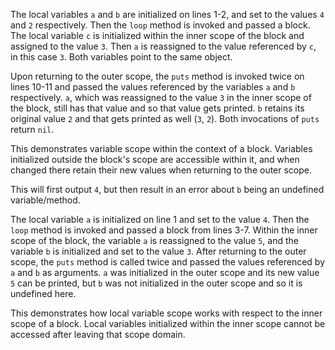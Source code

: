 The local variables `a` and `b` are initialized on lines 1-2, and set to the values `4` and `2` respectively. Then the `loop` method is invoked and passed a block. The local variable `c` is initialized within the inner scope of the block and assigned to the value `3`. Then `a` is reassigned to the value referenced by `c`, in this case `3`. Both variables point to the same object.

Upon returning to the outer scope, the `puts` method is invoked twice on lines 10-11 and passed the values referenced by the variables `a` and `b` respectively. `a`, which was reassigned to the value `3` in the inner scope of the block, still has that value and so that value gets printed. `b` retains its original value `2` and that gets printed as well (`3`, `2`). Both invocations of `puts` return `nil`.

This demonstrates variable scope within the context of a block. Variables initialized outside the block's scope are accessible within it, and when changed there retain their new values when returning to the outer scope.



This will first output `4`, but then result in an error about `b` being an undefined variable/method.

The local variable `a` is initialized on line 1 and set to the value `4`. Then the `loop` method is invoked and passed a block from lines 3-7. Within the inner scope of the block, the variable `a` is reassigned to the value `5`, and the variable `b` is initialized and set to the value `3`. After returning to the outer scope, the `puts` method is called twice and passed the values referenced by `a` and `b` as arguments. `a` was initialized in the outer scope and its new value `5` can be printed, but `b` was not initialized in the outer scope and so it is undefined here.

This demonstrates how local variable scope works with respect to the inner scope of a block. Local variables initialized within the inner scope cannot be accessed after leaving that scope domain.